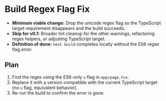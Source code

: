 # Build Regex Flag Fix

- **Minimum viable change:** Drop the unicode regex flag so the TypeScript target requirement disappears and the build succeeds.
- **Skip for v0.1:** Broader lint cleanup for the other warnings, refactoring regex helpers, or adjusting TypeScript target.
- **Definition of done:** `next build` completes locally without the ES6 regex flag error.

## Plan
1. Find the regex using the ES6-only `u` flag in `app/page.tsx`.
2. Replace it with a version compatible with the current TypeScript target (no `u` flag, equivalent behavior).
3. Re-run the build to confirm the error is gone.
